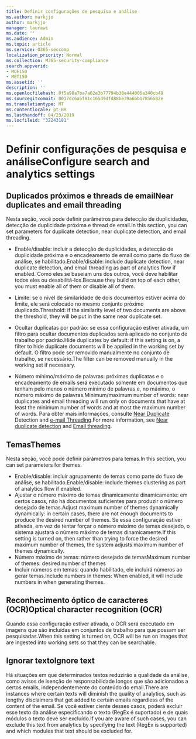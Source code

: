 ```yaml
---
title: Definir configurações de pesquisa e análise
ms.author: markjjo
author: markjjo
manager: laurawi
ms.date: ''
ms.audience: Admin
ms.topic: article
ms.service: O365-seccomp
localization_priority: Normal
ms.collection: M365-security-compliance
search.appverid:
- MOE150
- MET150
ms.assetid: ''
description: ''
ms.openlocfilehash: 0f5a98a7ba7a62e3b77794b38e444006a340cb49
ms.sourcegitcommit: 0017dc6a5f81c165d9dfd88be39a6bb17856582e
ms.translationtype: MT
ms.contentlocale: pt-BR
ms.lasthandoff: 04/23/2019
ms.locfileid: "32243181"
---
```

# <a name="configure-search-and-analytics-settings"></a><span data-ttu-id="f3187-102">Definir configurações de pesquisa e análise</span><span class="sxs-lookup"><span data-stu-id="f3187-102">Configure search and analytics settings</span></span>

## <a name="near-duplicates-and-email-threading"></a><span data-ttu-id="f3187-103">Duplicados próximos e threads de email</span><span class="sxs-lookup"><span data-stu-id="f3187-103">Near duplicates and email threading</span></span>

<span data-ttu-id="f3187-104">Nesta seção, você pode definir parâmetros para detecção de duplicidades, detecção de duplicidade próxima e thread de email.</span><span class="sxs-lookup"><span data-stu-id="f3187-104">In this section, you can set parameters for duplicate detection, near duplicate detection, and email threading.</span></span>

- <span data-ttu-id="f3187-105">Enable/disable: incluir a detecção de duplicidades, a detecção de duplicidade próxima e o encadeamento de email como parte do fluxo de análise, se habilitado.</span><span class="sxs-lookup"><span data-stu-id="f3187-105">Enable/disable: include duplicate detection, near duplicate detection, and email threading as part of analytics flow if enabled.</span></span> <span data-ttu-id="f3187-106">Como eles se baseiam uns dos outros, você deve habilitar todos eles ou desabilitá-los.</span><span class="sxs-lookup"><span data-stu-id="f3187-106">Because they build on top of each other, you must enable all of them or disable all of them.</span></span>

- <span data-ttu-id="f3187-107">Limite: se o nível de similaridade de dois documentos estiver acima do limite, ele será colocado no mesmo conjunto próximo duplicado.</span><span class="sxs-lookup"><span data-stu-id="f3187-107">Threshold: if the similarity level of two documents are above the threshold, they will be put in the same near duplicate set.</span></span>

- <span data-ttu-id="f3187-108">Ocultar duplicatas por padrão: se essa configuração estiver ativada, um filtro para ocultar documentos duplicados será aplicado no conjunto de trabalho por padrão.</span><span class="sxs-lookup"><span data-stu-id="f3187-108">Hide duplicates by default: if this setting is on, a filter to hide duplicate documents will be applied in the working set by default.</span></span> <span data-ttu-id="f3187-109">O filtro pode ser removido manualmente no conjunto de trabalho, se necessário.</span><span class="sxs-lookup"><span data-stu-id="f3187-109">The filter can be removed manually in the working set if necessary.</span></span>

- <span data-ttu-id="f3187-110">Número mínimo/máximo de palavras: próximas duplicatas e o encadeamento de emails será executado somente em documentos que tenham pelo menos o número mínimo de palavras e, no máximo, o número máximo de palavras.</span><span class="sxs-lookup"><span data-stu-id="f3187-110">Minimum/maximum number of words: near duplicates and email threading will run only on documents that have at least the minimum number of words and at most the maximum number of words.</span></span>
<span data-ttu-id="f3187-111">Para obter mais informações, consulte [Near Duplicate](near-duplicates.md) Detection and [e-mail Threading](email-threading.md).</span><span class="sxs-lookup"><span data-stu-id="f3187-111">For more information, see [Near duplicate detection](near-duplicates.md) and [Email threading](email-threading.md).</span></span>

## <a name="themes"></a><span data-ttu-id="f3187-112">Temas</span><span class="sxs-lookup"><span data-stu-id="f3187-112">Themes</span></span>

<span data-ttu-id="f3187-113">Nesta seção, você pode definir parâmetros para temas.</span><span class="sxs-lookup"><span data-stu-id="f3187-113">In this section, you can set parameters for themes.</span></span>

- <span data-ttu-id="f3187-114">Enable/disable: incluir agrupamento de temas como parte do fluxo de análise, se habilitado.</span><span class="sxs-lookup"><span data-stu-id="f3187-114">Enable/disable: include themes clustering as part of analytics flow if enabled.</span></span>
- <span data-ttu-id="f3187-115">Ajustar o número máximo de temas dinamicamente dinamicamente: em certos casos, não há documentos suficientes para produzir o número desejado de temas.</span><span class="sxs-lookup"><span data-stu-id="f3187-115">Adjust maximum number of themes dynamically dynamically: in certain cases, there are not enough documents to produce the desired number of themes.</span></span> <span data-ttu-id="f3187-116">Se essa configuração estiver ativada, em vez de tentar forçar o número máximo de temas desejado, o sistema ajustará o número máximo de temas dinamicamente.</span><span class="sxs-lookup"><span data-stu-id="f3187-116">If this setting is turned on, then rather than trying to force the desired maximum number of themes, the system adjusts maximum number of themes dynamically.</span></span>
- <span data-ttu-id="f3187-117">Número máximo de temas: número desejado de temas</span><span class="sxs-lookup"><span data-stu-id="f3187-117">Maximum number of themes: desired number of themes</span></span>
- <span data-ttu-id="f3187-118">Incluir números em temas: quando habilitado, ele incluirá números ao gerar temas.</span><span class="sxs-lookup"><span data-stu-id="f3187-118">Include numbers in themes: When enabled, it will include numbers in when generating themes.</span></span>  

## <a name="optical-character-recognition-ocr"></a><span data-ttu-id="f3187-119">Reconhecimento óptico de caracteres (OCR)</span><span class="sxs-lookup"><span data-stu-id="f3187-119">Optical character recognition (OCR)</span></span>

<span data-ttu-id="f3187-120">Quando essa configuração estiver ativada, o OCR será executado em imagens que são incluídas em conjuntos de trabalho para que possam ser pesquisadas.</span><span class="sxs-lookup"><span data-stu-id="f3187-120">When this setting is turned on, OCR will be run on images that are ingested into working sets so that they can be searchable.</span></span>

## <a name="ignore-text"></a><span data-ttu-id="f3187-121">Ignorar texto</span><span class="sxs-lookup"><span data-stu-id="f3187-121">Ignore text</span></span>

<span data-ttu-id="f3187-122">Há situações em que determinados textos reduzirão a qualidade da análise, como avisos de isenção de responsabilidade longos que são adicionados a certos emails, independentemente do conteúdo do email.</span><span class="sxs-lookup"><span data-stu-id="f3187-122">There are instances where certain texts will diminish the quality of analytics, such as lengthy disclaimers that get added to certain emails regardless of the content of the email.</span></span> <span data-ttu-id="f3187-123">Se você estiver ciente desses casos, poderá excluir esse texto da análise especificando o texto (RegEx é suportado) e de quais módulos o texto deve ser excluído.</span><span class="sxs-lookup"><span data-stu-id="f3187-123">If you are aware of such cases, you can exclude this text from analytics by specifying the text (RegEx is supported) and which modules that text should be excluded for.</span></span>